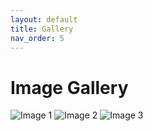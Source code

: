 ```yaml
---
layout: default
title: Gallery
nav_order: 5
---
```


# Image Gallery

<div class="gallery">
  <img src="https://drive.google.com/uc?export=view&id=1koOzw9wgS0EED3MSh4yRdaJT6VF0fSP1" alt="Image 1">
  <img src="https://drive.google.com/uc?export=view&id=1ABCDEF1234567890abcdefg" alt="Image 2">
  <img src="https://drive.google.com/uc?export=view&id=1HIJKLM9876543210hijklmn" alt="Image 3">
</div>
